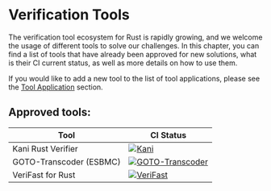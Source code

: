 # Verification Tools

The verification tool ecosystem for Rust is rapidly growing, and we welcome the usage of different tools to solve our challenges.
In this chapter, you can find a list of tools that have already been approved for new solutions,
what is their CI current status, as well as more details on how to use them.

If you would like to add a new tool to the list of tool applications,
please see the [Tool Application](general-rules.md#tool-applications) section.

## Approved tools:

| Tool                | CI Status |
|---------------------|-------|
 | Kani Rust Verifier  | [![Kani](https://github.com/model-checking/verify-rust-std/actions/workflows/kani.yml/badge.svg)](https://github.com/model-checking/verify-rust-std/actions/workflows/kani.yml)      |
 | GOTO-Transcoder (ESBMC) | [![GOTO-Transcoder](https://github.com/model-checking/verify-rust-std/actions/workflows/goto-transcoder.yml/badge.svg)](https://github.com/model-checking/verify-rust-std/actions/workflows/goto-transcoder.yml)      |
 | VeriFast for Rust   | [![VeriFast](https://github.com/model-checking/verify-rust-std/actions/workflows/verifast.yml/badge.svg)](https://github.com/model-checking/verify-rust-std/actions/workflows/verifast.yml)      |




